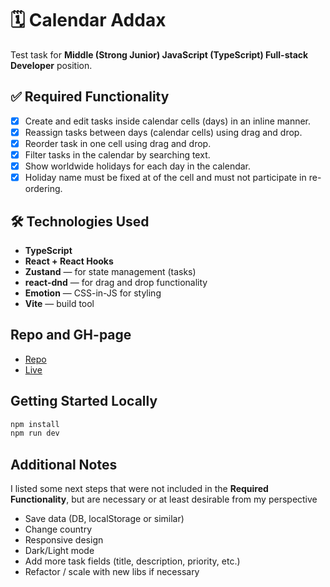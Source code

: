 # 🗓️ Calendar Addax

Test task for **Middle (Strong Junior) JavaScript (TypeScript) Full-stack Developer** position.

## ✅ Required Functionality

- [x] Create and edit tasks inside calendar cells (days) in an inline manner.
- [x] Reassign tasks between days (calendar cells) using drag and drop.
- [x] Reorder task in one cell using drag and drop.
- [x] Filter tasks in the calendar by searching text.
- [x] Show worldwide holidays for each day in the calendar.
- [x] Holiday name must be fixed at of the cell and must not participate in re-ordering.

## 🛠️ Technologies Used

- **TypeScript**
- **React + React Hooks**
- **Zustand** — for state management (tasks)
- **react-dnd** — for drag and drop functionality
- **Emotion** — CSS-in-JS for styling
- **Vite** — build tool

## Repo and GH-page

- [Repo](https://github.com/KolyaKolyaKolyadnica/calendar-addax)
- [Live](https://kolyakolyakolyadnica.github.io/calendar-addax/)

## Getting Started Locally

```bash
npm install
npm run dev
```

## Additional Notes

I listed some next steps that were not included in the **Required Functionality**, but are necessary or at least desirable from my perspective

- Save data (DB, localStorage or similar)
- Change country
- Responsive design
- Dark/Light mode
- Add more task fields (title, description, priority, etc.)
- Refactor / scale with new libs if necessary
